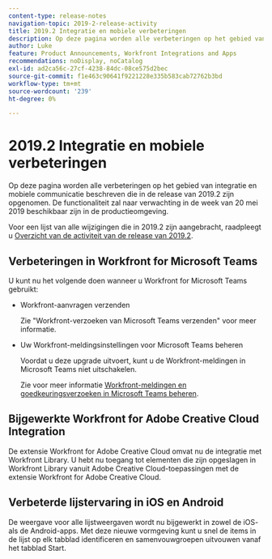 ```yaml
---
content-type: release-notes
navigation-topic: 2019-2-release-activity
title: 2019.2 Integratie en mobiele verbeteringen
description: Op deze pagina worden alle verbeteringen op het gebied van integratie en mobiele communicatie beschreven die in de release van 2019.2 zijn opgenomen. De functionaliteit zal naar verwachting in de week van 20 mei 2019 beschikbaar zijn in de productieomgeving.
author: Luke
feature: Product Announcements, Workfront Integrations and Apps
recommendations: noDisplay, noCatalog
exl-id: ad2ca56c-27cf-4238-84dc-08ce575d2bec
source-git-commit: f1e463c90641f9221228e335b583cab72762b3bd
workflow-type: tm+mt
source-wordcount: '239'
ht-degree: 0%

---
```


# 2019.2 Integratie en mobiele verbeteringen

Op deze pagina worden alle verbeteringen op het gebied van integratie en mobiele communicatie beschreven die in de release van 2019.2 zijn opgenomen. De functionaliteit zal naar verwachting in de week van 20 mei 2019 beschikbaar zijn in de productieomgeving.

Voor een lijst van alle wijzigingen die in 2019.2 zijn aangebracht, raadpleegt u [Overzicht van de activiteit van de release van 2019.2](../../../../product-announcements/product-releases/quarterly-release-archive/2019.2-release-activity/2019-2-release-activity-overview.md).

## Verbeteringen in Workfront for Microsoft Teams

U kunt nu het volgende doen wanneer u Workfront for Microsoft Teams gebruikt:

* Workfront-aanvragen verzenden

  Zie &quot;Workfront-verzoeken van Microsoft Teams verzenden&quot; voor meer informatie.

* Uw Workfront-meldingsinstellingen voor Microsoft Teams beheren

  Voordat u deze upgrade uitvoert, kunt u de Workfront-meldingen in Microsoft Teams niet uitschakelen.

  Zie voor meer informatie [Workfront-meldingen en goedkeuringsverzoeken in Microsoft Teams beheren](../../../../workfront-integrations-and-apps/using-workfront-with-microsoft-teams/manage-wf-notifications-approval-requests-ms-teams.md).

## Bijgewerkte Workfront for Adobe Creative Cloud Integration

De extensie Workfront for Adobe Creative Cloud omvat nu de integratie met Workfront Library. U hebt nu toegang tot elementen die zijn opgeslagen in Workfront Library vanuit Adobe Creative Cloud-toepassingen met de extensie Workfront for Adobe Creative Cloud.

## Verbeterde lijstervaring in iOS en Android

De weergave voor alle lijstweergaven wordt nu bijgewerkt in zowel de iOS- als de Android-apps. Met deze nieuwe vormgeving kunt u snel de items in de lijst op elk tabblad identificeren en samenvouwgroepen uitvouwen vanaf het tabblad Start.

